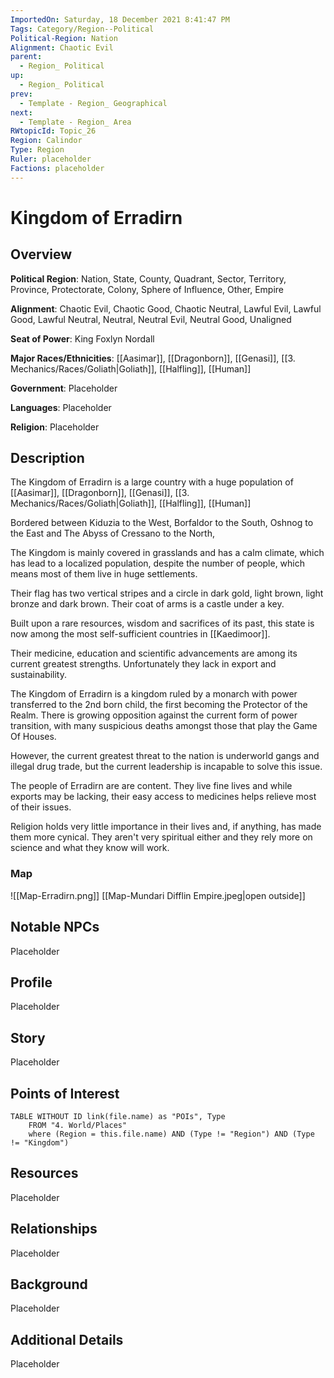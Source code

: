 ```yaml
---
ImportedOn: Saturday, 18 December 2021 8:41:47 PM
Tags: Category/Region--Political
Political-Region: Nation
Alignment: Chaotic Evil
parent:
  - Region_ Political
up:
  - Region_ Political
prev:
  - Template - Region_ Geographical
next:
  - Template - Region_ Area
RWtopicId: Topic_26
Region: Calindor
Type: Region
Ruler: placeholder
Factions: placeholder
---
```

# Kingdom of Erradirn
## Overview
**Political Region**: Nation, State, County, Quadrant, Sector, Territory, Province, Protectorate, Colony, Sphere of Influence, Other, Empire

**Alignment**: Chaotic Evil, Chaotic Good, Chaotic Neutral, Lawful Evil, Lawful Good, Lawful Neutral, Neutral, Neutral Evil, Neutral Good, Unaligned

**Seat of Power**: King Foxlyn Nordall

**Major Races/Ethnicities**: [[Aasimar]], [[Dragonborn]], [[Genasi]], [[3. Mechanics/Races/Goliath|Goliath]], [[Halfling]], [[Human]]

**Government**: Placeholder

**Languages**: Placeholder

**Religion**: Placeholder


## Description


The Kingdom of Erradirn is a large country with a huge population of [[Aasimar]], [[Dragonborn]], [[Genasi]], [[3. Mechanics/Races/Goliath|Goliath]], [[Halfling]], [[Human]]

Bordered between Kiduzia to the West, Borfaldor to the South, Oshnog to the East and The Abyss of Cressano to the North,

The Kingdom is mainly covered in grasslands and has a calm climate, which has lead to a localized population, despite the number of people, which means most of them live in huge settlements.

Their flag has two vertical stripes and a circle in dark gold, light brown, light bronze and dark brown. Their coat of arms  is a castle under a key.

Built upon a rare resources, wisdom and sacrifices of its past, this state is now among the most self-sufficient countries in [[Kaedimoor]].

Their medicine, education and scientific advancements are among its current greatest strengths. Unfortunately they lack in export and sustainability.

The Kingdom of Erradirn is a kingdom ruled by a monarch with power transferred to the 2nd born child, the first becoming the Protector of the Realm.
There is growing opposition against the current form of power transition, with many suspicious deaths amongst those that play the Game Of Houses.

However, the current greatest threat to the nation is underworld gangs and illegal drug trade, but the current leadership is incapable to solve this issue.

The people of Erradirn are are content. They live fine lives and while exports may be lacking, their easy access to medicines helps relieve most of their issues.

Religion holds very little importance in their lives and, if anything, has made them more cynical. They aren't very spiritual either and they rely more on science and what they know will work.


### Map
![[Map-Erradirn.png]]
[[Map-Mundari Difflin Empire.jpeg|open outside]]



## Notable NPCs
Placeholder

## Profile
Placeholder

## Story
Placeholder

## Points of Interest

```dataview
TABLE WITHOUT ID link(file.name) as "POIs", Type
	FROM "4. World/Places" 
	where (Region = this.file.name) AND (Type != "Region") AND (Type != "Kingdom") 
```



## Resources
Placeholder

## Relationships
Placeholder

## Background
Placeholder

## Additional Details
Placeholder

